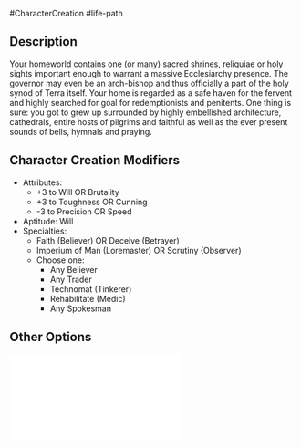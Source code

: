 #CharacterCreation #life-path 
## Description
Your homeworld contains one (or many) sacred shrines, reliquiae or holy sights important enough to warrant a massive Ecclesiarchy presence. The governor may even be an arch-bishop and thus officially a part of the holy synod of Terra itself. 
Your home is regarded as a safe haven for the fervent and highly searched for goal for redemptionists and penitents.
One thing is sure: you got to grew up surrounded by highly embellished architecture, cathedrals, entire hosts of pilgrims and faithful as well as the ever present sounds of bells, hymnals and praying.

## Character Creation Modifiers
- Attributes: 
	- +3 to Will OR Brutality
	- +3 to Toughness OR Cunning
	- -3 to Precision OR Speed
- Aptitude: Will
- Specialties:
	- Faith (Believer) OR Deceive (Betrayer)
	- Imperium of Man (Loremaster) OR Scrutiny (Observer)
	- Choose one:
		- Any Believer
		- Any Trader
		- Technomat (Tinkerer)
		- Rehabilitate (Medic)
		- Any Spokesman

## Other Options
![](</LifePath/Homeworld/List of Homeworlds.md>)